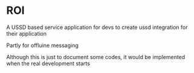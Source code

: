 # ROI
A USSD based service application for devs to create ussd integration for their application

Partly for offluine messaging

Although this is just to document some codes, it would be implemented when the real development starts
